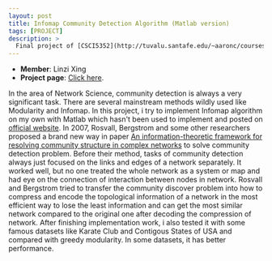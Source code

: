 ```yaml
---
layout: post
title: Infomap Community Detection Algorithm (Matlab version)
tags: [PROJECT]
description: >
  Final project of [CSCI5352](http://tuvalu.santafe.edu/~aaronc/courses/5352/).
---
```

- **Member**: Linzi Xing
- **Project page**: [Click here](https://github.com/lxing532/infoMap_project).

In the area of Network Science, community detection is always a very significant task. There are several mainstream methods wildly used like Modularity and Infomap. In this project, i try to implement Infomap algorithm on my own with Matlab which hasn't been used to implement and posted on [official website](http://www.mapequation.org/code.html).
In 2007, Rosvall, Bergstrom and some other researchers proposed a brand new way in paper [An information-theoretic framework for resolving community structure in complex networks](http://www.pnas.org/content/104/18/7327.short) to solve community detection problem. Before their method, tasks of community detection always just focused on the links and edges of a network separately. It worked well, but no one treated the whole network as a system or map and had eye on the connection of interaction between nodes in network. Rosvall and Bergstrom tried to transfer the community discover problem into how to compress and encode the topological information of a network in the most efficient way to lose the least information and can get the most similar network compared to the original one after decoding the compression of network.
After finishing implementation work, i also tested it with some famous datasets like Karate Club and Contigous States of USA and compared with greedy modularity. In some datasets, it has better performance. 


